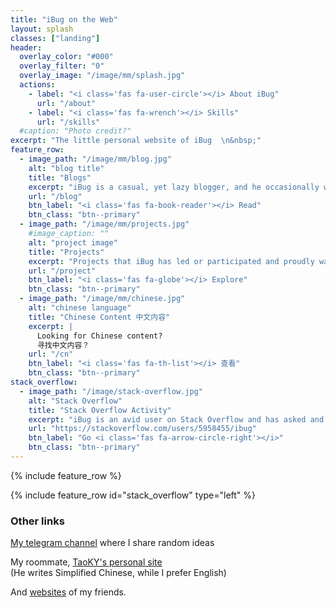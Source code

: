 ```yaml
---
title: "iBug on the Web"
layout: splash
classes: ["landing"]
header:
  overlay_color: "#000"
  overlay_filter: "0"
  overlay_image: "/image/mm/splash.jpg"
  actions:
    - label: "<i class='fas fa-user-circle'></i> About iBug"
      url: "/about"
    - label: "<i class='fas fa-wrench'></i> Skills"
      url: "/skills"
  #caption: "Photo credit?"
excerpt: "The little personal website of iBug  \n&nbsp;"
feature_row:
  - image_path: "/image/mm/blog.jpg"
    alt: "blog title"
    title: "Blogs"
    excerpt: "iBug is a casual, yet lazy blogger, and he occasionally writes something about his new discoveries."
    url: "/blog"
    btn_label: "<i class='fas fa-book-reader'></i> Read"
    btn_class: "btn--primary"
  - image_path: "/image/mm/projects.jpg"
    #image_caption: ""
    alt: "project image"
    title: "Projects"
    excerpt: "Projects that iBug has led or participated and proudly wanting to present you with."
    url: "/project"
    btn_label: "<i class='fas fa-globe'></i> Explore"
    btn_class: "btn--primary"
  - image_path: "/image/mm/chinese.jpg"
    alt: "chinese language"
    title: "Chinese Content 中文内容"
    excerpt: |
      Looking for Chinese content?  
      寻找中文内容？
    url: "/cn"
    btn_label: "<i class='fas fa-th-list'></i> 查看"
    btn_class: "btn--primary"
stack_overflow:
  - image_path: "/image/stack-overflow.jpg"
    alt: "Stack Overflow"
    title: "Stack Overflow Activity"
    excerpt: "iBug is an avid user on Stack Overflow and has asked and answered a lot of questions. You're highly encouraged to checkout his profile on Stack Overflow."
    url: "https://stackoverflow.com/users/5958455/ibug"
    btn_label: "Go <i class='fas fa-arrow-circle-right'></i>"
    btn_class: "btn--primary"
---
```


{% include feature_row %}

{% include feature_row id="stack_overflow" type="left" %}

### Other links

[My telegram channel](https://t.me/ibugthought) where I share random ideas

My roommate, [TaoKY's personal site](https://blog.taoky.moe/)  
(He writes Simplified Chinese, while I prefer English)

And [<i class="fas fa-globe-americas"></i> websites](/friends) of my friends.
